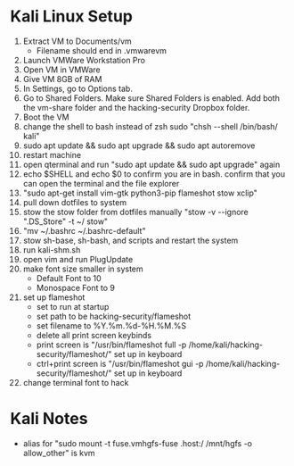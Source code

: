 # Kali Linux Setup

01. Extract VM to Documents/vm
	- Filename should end in .vmwarevm
02. Launch VMWare Workstation Pro
03. Open VM in VMWare
04. Give VM 8GB of RAM
05. In Settings, go to Options tab.
06. Go to Shared Folders. Make sure Shared Folders is enabled. Add both the vm-share folder and the hacking-security Dropbox folder.
07. Boot the VM
08. change the shell to bash instead of zsh sudo "chsh --shell /bin/bash/ kali"
09. sudo apt update && sudo apt upgrade && sudo apt autoremove
10. restart machine
11. open qterminal and run "sudo apt update && sudo apt upgrade" again
12. echo $SHELL and echo $0 to confirm you are in bash. confirm that you can open the terminal and the file explorer
13. "sudo apt-get install vim-gtk python3-pip flameshot stow xclip"
14. pull down dotfiles to system
15. stow the stow folder from dotfiles manually "stow -v --ignore ".DS_Store" -t ~/ stow"
16. "mv ~/.bashrc ~/.bashrc-default"
17. stow sh-base, sh-bash, and scripts and restart the system
18. run kali-shm.sh
19. open vim and run PlugUpdate
20. make font size smaller in system
	- Default Font to 10
	- Monospace Font to 9
21. set up flameshot
	- set to run at startup
	- set path to be hacking-security/flameshot
	- set filename to %Y.%m.%d-%H.%M.%S
	- delete all print screen keybinds
	- print screen is "/usr/bin/flameshot full -p /home/kali/hacking-security/flameshot/" set up in keyboard
	- ctrl+print screen is "/usr/bin/flameshot gui -p /home/kali/hacking-security/flameshot/" set up in keyboard
22. change terminal font to hack

# Kali Notes
- alias for "sudo mount -t fuse.vmhgfs-fuse .host:/ /mnt/hgfs -o allow_other" is kvm
